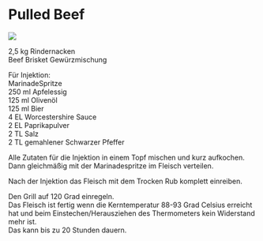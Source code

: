 # Pulled Beef

![](https://radiatortwo.github.io/rezepte/pics/pulled_beef.jpg)

2,5 kg Rindernacken\
Beef Brisket Gewürzmischung

Für Injektion:\
MarinadeSpritze\
250 ml Apfelessig\
125 ml Olivenöl\
125 ml Bier\
4 EL Worcestershire Sauce\
2 EL Paprikapulver\
2 TL Salz\
2 TL gemahlener Schwarzer Pfeffer

Alle Zutaten für die Injektion in einem Topf mischen und kurz aufkochen.\
Dann gleichmäßig mit der Marinadespritze im Fleisch verteilen.

Nach der Injektion das Fleisch mit dem Trocken Rub komplett einreiben.

Den Grill auf 120 Grad einregeln.\
Das Fleisch ist fertig wenn die Kerntemperatur 88-93 Grad Celsius erreicht hat und beim Einstechen/Herausziehen des Thermometers kein Widerstand mehr ist.\
Das kann bis zu 20 Stunden dauern.